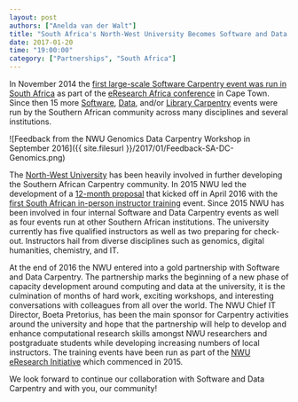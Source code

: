 ```yaml
---
layout: post
authors: ["Anelda van der Walt"]
title: "South Africa's North-West University Becomes Software and Data Carpentry’s first African Partner"
date: 2017-01-20
time: "19:00:00"
category: ["Partnerships", "South Africa"]
---
```


In November 2014 the [first large-scale Software Carpentry event was run in South Africa](https://software-carpentry.org/blog/2014/12/cape-town-swc.html) as part of the [eResearch Africa conference](http://eresearch.ac.za/) in Cape Town.  Since then 15 more [Software]( https://software-carpentry.org/blog/2016/01/a-year-of-swc-in-south-africa.html), [Data](http://www.datacarpentry.org/blog/genomics-nwu/), and/or [Library Carpentry](https://cmacdonell.github.io/2016-08-25-CSIR/) events were run by the Southern African community across many disciplines and several institutions.

![Feedback from the NWU Genomics Data Carpentry Workshop in September 2016]({{ site.filesurl }}/2017/01/Feedback-SA-DC-Genomics.png)

The [North-West University](http://www.nwu.ac.za) has been heavily involved in further developing the Southern African Carpentry community. In 2015 NWU led the development of a [12-month proposal](https://figshare.com/articles/A_Programme_for_the_Development_of_Computational_and_Digital_Research_Capacity_in_South_Africa_and_Africa_-_phase_1/3382168) that kicked off in April 2016 with the [first South African in-person instructor training](https://software-carpentry.org/blog/2016/04/south-africa-instructor-training.html) event. Since 2015 NWU has been involved in four internal Software and Data Carpentry events as well as four events run at other Southern African institutions. The university currently has five qualified instructors as well as two preparing for check-out. Instructors hail from diverse disciplines such as genomics, digital humanities, chemistry, and IT.

At the end of 2016 the NWU entered into a gold partnership with Software and Data Carpentry.  The partnership marks the beginning of a new phase of capacity development around computing and data at the university, it is the culmination of months of hard work, exciting workshops, and interesting conversations with colleagues from all over the world.  The NWU Chief IT Director, Boeta Pretorius, has been the main sponsor for Carpentry activities around the university and hope that the partnership will help to develop and enhance computational research skills amongst NWU researchers and postgraduate students while developing increasing numbers of local instructors. The training events have been run as part of the [NWU eResearch Initiative](http://www.nwu.ac.za/eresearch) which commenced in 2015.

We look forward to continue our collaboration with Software and Data Carpentry and with you, our community!
